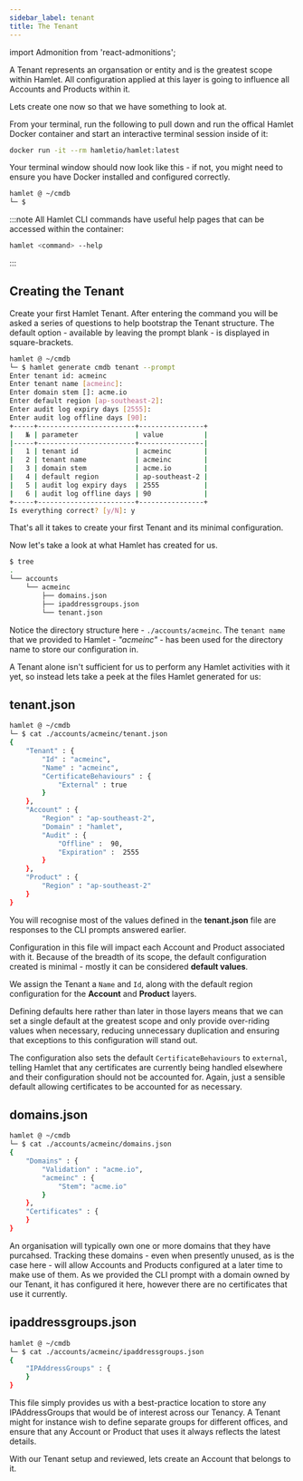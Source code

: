 ```yaml
---
sidebar_label: tenant
title: The Tenant
---
```

import Admonition from 'react-admonitions';

A Tenant represents an organsation or entity and is the greatest scope within Hamlet. All configuration applied at this layer is going to influence all Accounts and Products within it.

Lets create one now so that we have something to look at. 

From your terminal, run the following to pull down and run the offical Hamlet Docker container and start an interactive terminal session inside of it:

```bash
docker run -it --rm hamletio/hamlet:latest
```

Your terminal window should now look like this - if not, you might need to ensure you have Docker installed and configured correctly.

```bash
hamlet @ ~/cmdb
└─ $
```

:::note
All Hamlet CLI commands have useful help pages that can be accessed within the container:

```bash
hamlet <command> --help
```
:::

## Creating the Tenant

Create your first Hamlet Tenant. After entering the command you will be asked a series of questions to help bootstrap the Tenant structure. The default option - available by leaving the prompt blank - is displayed in square-brackets.

```bash
hamlet @ ~/cmdb
└─ $ hamlet generate cmdb tenant --prompt
Enter tenant id: acmeinc
Enter tenant name [acmeinc]:
Enter domain stem []: acme.io
Enter default region [ap-southeast-2]:
Enter audit log expiry days [2555]:
Enter audit log offline days [90]:
+-----+------------------------+----------------+
|   № | parameter              | value          |
|-----+------------------------+----------------|
|   1 | tenant id              | acmeinc        |
|   2 | tenant name            | acmeinc        |
|   3 | domain stem            | acme.io        |
|   4 | default region         | ap-southeast-2 |
|   5 | audit log expiry days  | 2555           |
|   6 | audit log offline days | 90             |
+-----+------------------------+----------------+
Is everything correct? [y/N]: y
```

That's all it takes to create your first Tenant and its minimal configuration. 

Now let's take a look at what Hamlet has created for us. 

```bash
$ tree
.
└── accounts
    └── acmeinc
        ├── domains.json
        ├── ipaddressgroups.json
        └── tenant.json
```


Notice the directory structure here - `./accounts/acmeinc`. The `tenant name` that we provided to Hamlet - *"acmeinc"* - has been used for the directory name to store our configuration in.

A Tenant alone isn't sufficient for us to perform any Hamlet activities with it yet, so instead lets take a peek at the files Hamlet generated for us:

## tenant.json

```bash
hamlet @ ~/cmdb
└─ $ cat ./accounts/acmeinc/tenant.json
{
    "Tenant" : {
        "Id" : "acmeinc",
        "Name" : "acmeinc",
        "CertificateBehaviours" : {
            "External" : true
        }
    },
    "Account" : {
        "Region" : "ap-southeast-2",
        "Domain" : "hamlet",
        "Audit" : {
            "Offline" :  90,
            "Expiration" :  2555
        }
    },
    "Product" : {
        "Region" : "ap-southeast-2"
    }
}
```

You will recognise most of the values defined in the **tenant.json** file are responses to the CLI prompts answered earlier. 

Configuration in this file will impact each Account and Product associated with it. Because of the breadth of its scope, the default configuration created is minimal - mostly it can be considered **default values**. 

We assign the Tenant a `Name` and `Id`, along with the default region configuration for the **Account** and **Product** layers. 

Defining defaults here rather than later in those layers means that we can set a single default at the greatest scope and only provide over-riding values when necessary, reducing unnecessary duplication and ensuring that exceptions to this configuration will stand out.

The configuration also sets the default `CertificateBehaviours` to `external`, telling Hamlet that any certificates are currently being handled elsewhere and their configuration should not be accounted for. Again, just a sensible default allowing certificates to be accounted for as necessary.

## domains.json

```bash
hamlet @ ~/cmdb
└─ $ cat ./accounts/acmeinc/domains.json
{
    "Domains" : {
        "Validation" : "acme.io",
        "acmeinc" : {
            "Stem": "acme.io"
        }
    },
    "Certificates" : {
    }
}
```

An organisation will typically own one or more domains that they have purcahsed. Tracking these domains - even when presently unused, as is the case here - will allow Accounts and Products configured at a later time to make use of them. As we provided the CLI prompt with a domain owned by our Tenant, it has configured it here, however there are no certificates that use it currently.

## ipaddressgroups.json

```bash
hamlet @ ~/cmdb
└─ $ cat ./accounts/acmeinc/ipaddressgroups.json
{
    "IPAddressGroups" : {
    }
}
```

This file simply provides us with a best-practice location to store any IPAddressGroups that would be of interest across our Tenancy. A Tenant might for instance wish to define separate groups for different offices, and ensure that any Account or Product that uses it always reflects the latest details.

With our Tenant setup and reviewed, lets create an Account that belongs to it.
